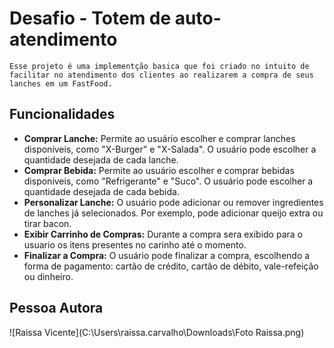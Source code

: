 # Desafio - Totem de auto-atendimento

`Esse projeto é uma implementção basica que foi criado no intuito de facilitar no atendimento dos clientes ao realizarem a compra de seus lanches em um FastFood.`

## Funcionalidades
- **Comprar Lanche:** Permite ao usuário escolher e comprar lanches disponíveis, como "X-Burger" e "X-Salada". O usuário pode escolher a quantidade desejada de cada lanche.
- **Comprar Bebida:** Permite ao usuário escolher e comprar bebidas disponíveis, como "Refrigerante" e "Suco". O usuário pode escolher a quantidade desejada de cada bebida.
- **Personalizar Lanche:** O usuário pode adicionar ou remover ingredientes de lanches já selecionados. Por exemplo, pode adicionar queijo extra ou tirar bacon.
- **Exibir Carrinho de Compras:** Durante a compra sera exibido para o usuario os itens presentes no carinho até o momento.
- **Finalizar a Compra:** O usuário pode finalizar a compra, escolhendo a forma de pagamento: cartão de crédito, cartão de débito, vale-refeição ou dinheiro.

## Pessoa Autora

![Raissa Vicente](C:\Users\raissa.carvalho\Downloads\Foto Raissa.png)


